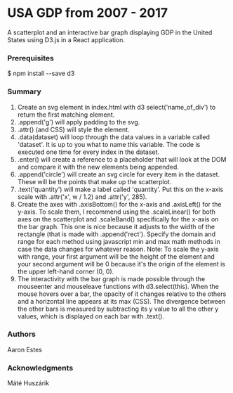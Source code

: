 # USA GDP from 2007 - 2017
A scatterplot and an interactive bar graph displaying GDP in the United States using D3.js in a React application. 

### Prerequisites
$ npm install --save d3

### Summary
1. Create an svg element in index.html with d3 select('name_of_div') to return the first matching element.
2. .append('g') will apply padding to the svg.
3. .attr() (and CSS) will style the element.
4. .data(dataset) will loop through the data values in a variable called 'dataset'. It is up to you what to name this variable. The code is executed one time for every index in the dataset.
5. .enter() will create a reference to a placeholder that will look at the DOM and compare it with the new elements being appended.
6. .append('circle') will create an svg circle for every item in the dataset. These will be the points that make up the scatterplot.
7. .text('quantity') will make a label called 'quantity'. Put this on the x-axis scale with .attr('x', w / 1.2) and .attr('y', 285).
8. Create the axes with .axisBottom() for the x-axis and .axisLeft() for the y-axis. To scale them, I recommend using the .scaleLinear() for both axes on the scatterplot and .scaleBand() specifically for the x-axis on the bar graph. This one is nice because it adjusts to the width of the rectangle (that is made with .append('rect'). Specify the domain and range for each method using javascript min and max math methods in case the data changes for whatever reason. Note: To scale the y-axis with range, your first argument will be the height of the element and your second argument will be 0 because it's the origin of the element is the upper left-hand corner (0, 0).
9. The interactivity with the bar graph is made possible through the mouseenter and mouseleave functions with d3.select(this). When the mouse hovers over a bar, the opacity of it changes relative to the others  and a horizontal line appears at its max (CSS). The divergence between the other bars is measured by subtracting its y value to all the other y values, which is displayed on each bar with .text().


### Authors
Aaron Estes

### Acknowledgments
Máté Huszárik
